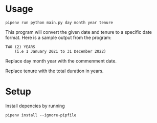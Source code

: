 # Usage
	pipenv run python main.py day month year tenure

This program will convert the given date and tenure to a specific date format.
Here is a sample output from the program:

	TWO (2) YEARS
		(i.e 1 January 2021 to 31 December 2022)

Replace day month year with the commenment date.

Replace tenure with the total duration in years.
 
# Setup
Install depencies by running

	pipenv install --ignore-pipfile

